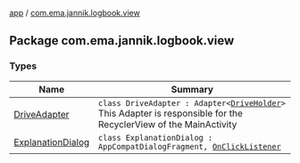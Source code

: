 [app](../index.md) / [com.ema.jannik.logbook.view](./index.md)

## Package com.ema.jannik.logbook.view

### Types

| Name | Summary |
|---|---|
| [DriveAdapter](-drive-adapter/index.md) | `class DriveAdapter : Adapter<`[`DriveHolder`](-drive-adapter/-drive-holder/index.md)`>`<br>This Adapter is responsible for the RecyclerView of the MainActivity |
| [ExplanationDialog](-explanation-dialog/index.md) | `class ExplanationDialog : AppCompatDialogFragment, `[`OnClickListener`](https://developer.android.com/reference/android/content/DialogInterface/OnClickListener.html) |
